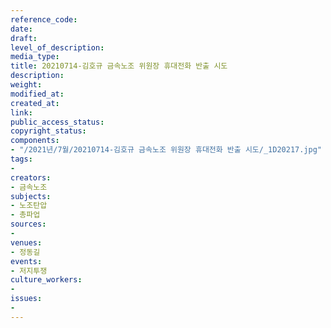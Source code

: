 ```yaml
---
reference_code: 
date: 
draft: 
level_of_description: 
media_type: 
title: 20210714-김호규 금속노조 위원장 휴대전화 반출 시도
description: 
weight: 
modified_at: 
created_at: 
link: 
public_access_status: 
copyright_status: 
components:
- "/2021년/7월/20210714-김호규 금속노조 위원장 휴대전화 반출 시도/_1D20217.jpg"
tags:
- 
creators:
- 금속노조
subjects:
- 노조탄압
- 총파업
sources:
- 
venues:
- 정동길
events:
- 저지투쟁
culture_workers:
- 
issues:
- 
---
```

